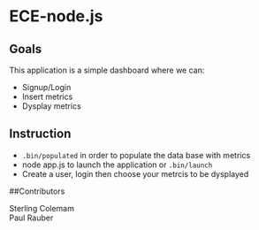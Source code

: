# ECE-node.js  

## Goals

This application is a simple dashboard where we can:

- Signup/Login
- Insert metrics
- Dysplay metrics

## Instruction

- `.bin/populated` in order to populate the data base with metrics
- node app.js to launch the application or `.bin/launch`
- Create a user, login then choose your metrcis to be dysplayed


##Contributors  

Sterling Colemam  
Paul Rauber  
